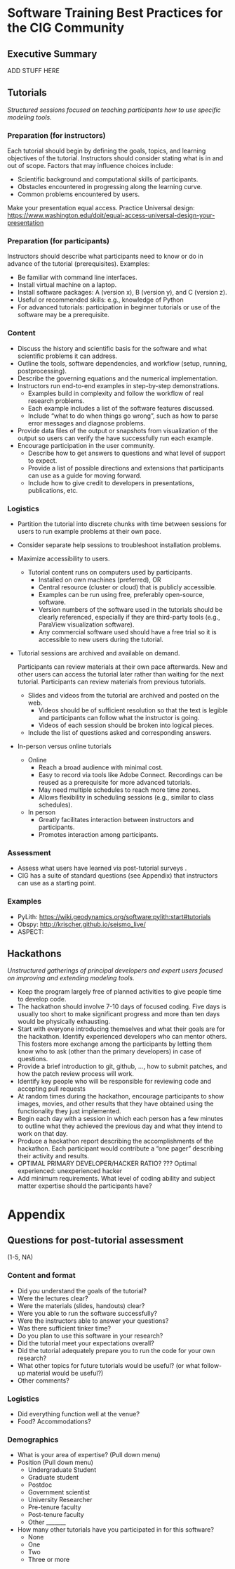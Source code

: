 # Software Training Best Practices for the CIG Community

## Executive Summary

ADD STUFF HERE


## Tutorials
*Structured sessions focused on teaching participants how to use specific modeling tools.*

### Preparation (for instructors)

Each tutorial should begin by defining the goals, topics, and learning objectives of the tutorial. Instructors should consider stating what is in and out of scope. Factors that may influence choices include:

* Scientific background and computational skills of participants.
* Obstacles encountered in progressing along the learning curve.
* Common problems encountered by users.

Make your presentation equal access. Practice Universal design: https://www.washington.edu/doit/equal-access-universal-design-your-presentation

### Preparation (for participants)

Instructors should describe what participants need to know or do in advance of the tutorial (prerequisites). Examples: 

* Be familiar with command line interfaces.
* Install virtual machine on a laptop.
* Install software packages: A (version x), B (version y), and C (version z).
* Useful or recommended skills: e.g., knowledge of Python
* For advanced tutorials: participation in beginner tutorials or use of the software may be a prerequisite.

### Content

* Discuss the history and scientific basis for the software and what scientific problems it can address.
* Outline the tools, software dependencies, and workflow (setup, running, postprocessing).
* Describe the governing equations and the numerical implementation.
* Instructors run end-to-end examples in step-by-step demonstrations.
  * Examples build in complexity and follow the workflow of real research problems.
  * Each example includes a list of the software features discussed.
  * Include “what to do when things go wrong”, such as how to parse error messages and diagnose problems.
* Provide data files of the output or snapshots from visualization of the output so users can verify the have successfully run each example.
* Encourage participation in the user community.
  * Describe how to get answers to questions and what level of support to expect.
  * Provide a list of possible directions and extensions that participants can use as a guide for moving forward.
  * Include how to give credit to developers in presentations, publications, etc.

### Logistics

* Partition the tutorial into discrete chunks with time between sessions for users to run example problems at their own pace.
* Consider separate help sessions to troubleshoot installation problems.
* Maximize accessibility to users.
  * Tutorial content runs on computers used by participants.
    * Installed on own machines (preferred), OR
    * Central resource (cluster or cloud) that is publicly accessible.
    * Examples can be run using free, preferably open-source, software.
    * Version numbers of the software used in the tutorials should be clearly referenced, especially if they are third-party tools (e.g., ParaView visualization software).
    * Any commercial software used should have a free trial so it is accessible to new users during the tutorial.
* Tutorial sessions are archived and available on demand.
  
  Participants can review materials at their own pace afterwards. New and other users can access the tutorial later rather than waiting for the next tutorial. Participants can review materials from previous tutorials.
  
  * Slides and videos from the tutorial are archived and posted on the web.
    * Videos should be of sufficient resolution so that the text is legible and participants can follow what the instructor is going.
    * Videos of each session should be  broken into logical pieces.
  * Include the list of questions asked and corresponding answers.
* In-person versus online tutorials
  * Online
    * Reach a broad audience with minimal cost.
    * Easy to record via tools like Adobe Connect. Recordings can be reused as a prerequisite for more advanced tutorials.
    * May need multiple schedules to reach more time zones.
    * Allows flexibility in scheduling sessions (e.g., similar to class schedules).
  * In person
    * Greatly facilitates interaction between instructors and participants.
    * Promotes interaction among participants.

### Assessment
  * Assess what users have learned via post-tutorial surveys .
  * CIG has a suite of standard questions (see Appendix) that instructors can use as a starting point.

### Examples
  * PyLith: https://wiki.geodynamics.org/software:pylith:start#tutorials
  * Obspy: http://krischer.github.io/seismo_live/
  * ASPECT:
  
## Hackathons
*Unstructured gatherings of principal developers and expert users focused on improving and extending modeling tools.*

* Keep the program largely free of planned activities to give people time to develop code.
* The hackathon should involve 7-10 days of focused coding.
  Five days is usually too short to make significant progress and more than ten days would be physically exhausting.
* Start with everyone introducing themselves and what their goals are for the hackathon.
  Identify experienced developers who can mentor others. This fosters more exchange among the participants by letting them know who to ask (other than the primary developers) in case of questions.
* Provide a brief introduction to git, github, …, how to submit patches, and how the patch review process will work.
* Identify key people who will be responsible for reviewing code and accepting pull requests
* At random times during the hackathon, encourage participants to show images, movies, and other results that they have obtained using the functionality they just implemented.
* Begin each day with a session in which each person has a few minutes to outline what they achieved the previous day and what they intend to work on that day. 
* Produce a hackathon report describing the accomplishments of the hackathon. Each participant would contribute a “one pager” describing their activity and results.
* OPTIMAL PRIMARY DEVELOPER/HACKER RATIO? ??? Optimal experienced: unexperienced hacker
* Add minimum requirements. What level of coding ability and subject matter expertise should the participants have?

# Appendix

## Questions for post-tutorial assessment
(1-5, NA)

### Content and format
* Did you understand the goals of the tutorial?
* Were the lectures clear? 
* Were the materials (slides, handouts) clear?
* Were you able to run the software successfully?
* Were the instructors able to answer your questions?
* Was there sufficient tinker time?
* Do you plan to use this software in your research?
* Did the tutorial meet your expectations overall?
* Did the tutorial adequately prepare you to run the code for your own research? 
* What other topics for future tutorials would be useful? (or what follow-up material would be useful?)
* Other comments?

### Logistics
* Did everything function well at the venue?
* Food? Accommodations?

### Demographics
* What is your area of expertise?
  (Pull down menu)
* Position (Pull down menu)
  * Undergraduate Student
  * Graduate student
  * Postdoc
  * Government scientist
  * University Researcher
  * Pre-tenure faculty
  * Post-tenure faculty
  * Other _______
* How many other tutorials have you participated in for this software?
  * None
  * One
  * Two
  * Three or more
